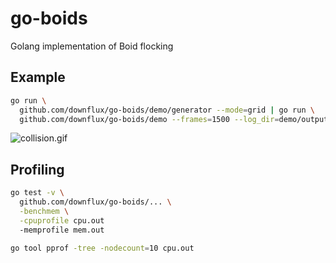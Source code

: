 # go-boids
Golang implementation of Boid flocking

## Example

```bash
go run \
  github.com/downflux/go-boids/demo/generator --mode=grid | go run \
  github.com/downflux/go-boids/demo --frames=1500 --log_dir=demo/output/log/ > collision.gif
```

![collision.gif](demo/output/collision.gif)

## Profiling

```bash
go test -v \
  github.com/downflux/go-boids/... \
  -benchmem \
  -cpuprofile cpu.out
  -memprofile mem.out

go tool pprof -tree -nodecount=10 cpu.out
```
